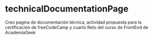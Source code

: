 # technicalDocumentationPage
Creo pagina de documentación técnica, actividad propuesta para la certificación de freeCodeCamp y cuarto Reto del curso de FrontEnd de AcademiaGeek

